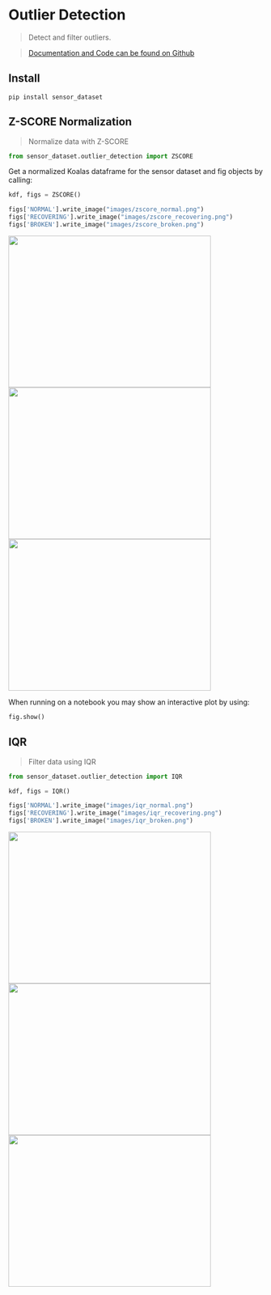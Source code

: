 # Outlier Detection
> Detect and filter outliers.


> [Documentation and Code can be found on Github]()

## Install

`pip install sensor_dataset`

## Z-SCORE Normalization

> Normalize data with Z-SCORE

```python
from sensor_dataset.outlier_detection import ZSCORE
```

Get a normalized Koalas dataframe for the sensor dataset and fig objects by calling:

```python
kdf, figs = ZSCORE()

figs['NORMAL'].write_image("images/zscore_normal.png")
figs['RECOVERING'].write_image("images/zscore_recovering.png")
figs['BROKEN'].write_image("images/zscore_broken.png")
```

<img src="nbs/images/zscore_normal.png" width="400" height="300" style="max-width: 400px">
<img src="nbs/images/zscore_recovering.png" width="400" height="300" style="max-width: 400px">
<img src="nbs/images/zscore_broken.png" width="400" height="300" style="max-width: 400px">

When running on a notebook you may show an interactive plot by using:
```python
fig.show()
```

## IQR

> Filter data using IQR

```python
from sensor_dataset.outlier_detection import IQR

kdf, figs = IQR()

figs['NORMAL'].write_image("images/iqr_normal.png")
figs['RECOVERING'].write_image("images/iqr_recovering.png")
figs['BROKEN'].write_image("images/iqr_broken.png")
```

<img src="nbs/images/iqr_normal.png" width="400" height="300" style="max-width: 400px">
<img src="nbs/images/iqr_recovering.png" width="400" height="300" style="max-width: 400px">
<img src="nbs/images/iqr_broken.png" width="400" height="300" style="max-width: 400px">
